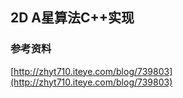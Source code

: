 ## 2D A星算法C++实现 ##

### 参考资料 ###
[http://zhyt710.iteye.com/blog/739803](http://zhyt710.iteye.com/blog/739803)

